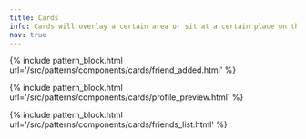 ```yaml
---
title: Cards
info: Cards will overlay a certain area or sit at a certain place on the website.
nav: true
---
```


{% include pattern_block.html url='/src/patterns/components/cards/friend_added.html' %}

{% include pattern_block.html url='/src/patterns/components/cards/profile_preview.html' %}

{% include pattern_block.html url='/src/patterns/components/cards/friends_list.html' %}

